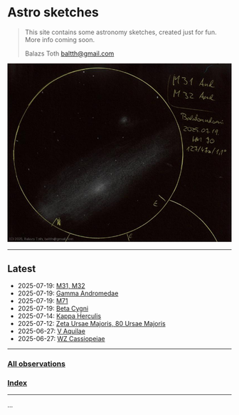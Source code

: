 # Astro sketches

> This site contains some astronomy sketches, created just for fun.
> More info coming soon.
> 
> Balazs Toth
> baltth@gmail.com

![M31, M32](img/m31-m32-20250722.jpg)

---


## Latest

- 2025-07-19: [M31, M32](obs/m31-m32-2025-07-19.md)
- 2025-07-19: [Gamma Andromedae](obs/gamma-and-2025-07-19.md)
- 2025-07-19: [M71](obs/m71-2025-07-19.md)
- 2025-07-19: [Beta Cygni](obs/beta-cyg-2025-07-19.md)
- 2025-07-14: [Kappa Herculis](obs/kappa-her-2025-07-14.md)
- 2025-07-12: [Zeta Ursae Majoris, 80 Ursae Majoris](obs/zeta-uma-80-uma-2025-07-12.md)
- 2025-06-27: [V Aquilae](obs/v-aql-2025-06-27.md)
- 2025-06-27: [WZ Cassiopeiae](obs/wz-cas-2025-06-27.md)

---

### [All observations](pages/log.md)

### [Index](pages/obj_index.md)

---

...

